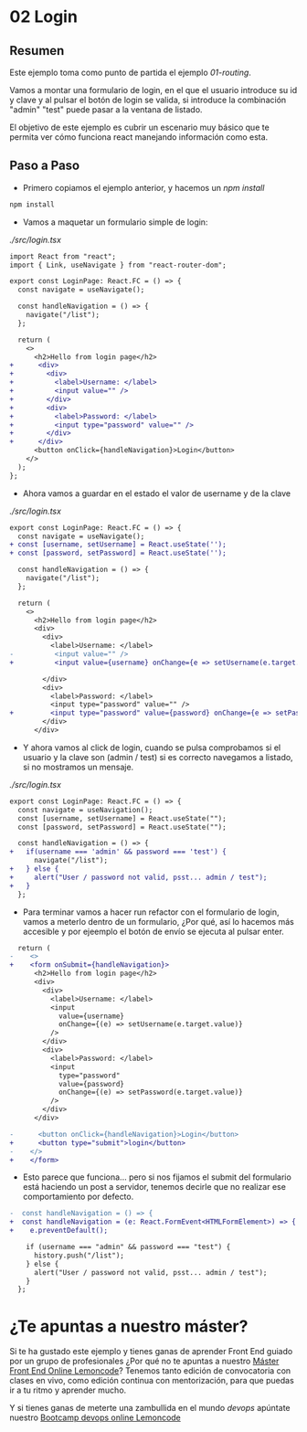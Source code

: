# 02 Login

## Resumen

Este ejemplo toma como punto de partida el ejemplo _01-routing_.

Vamos a montar una formulario de login, en el que el usuario introduce
su id y clave y al pulsar el botón de login se valida, si introduce
la combinación "admin" "test" puede pasar a la ventana de listado.

El objetivo de este ejemplo es cubrir un escenario muy básico que te
permita ver cómo funciona react manejando información como esta.

## Paso a Paso

- Primero copiamos el ejemplo anterior, y hacemos un _npm install_

```bash
npm install
```

- Vamos a maquetar un formulario simple de login:

_./src/login.tsx_

```diff
import React from "react";
import { Link, useNavigate } from "react-router-dom";

export const LoginPage: React.FC = () => {
  const navigate = useNavigate();

  const handleNavigation = () => {
    navigate("/list");
  };

  return (
    <>
      <h2>Hello from login page</h2>
+      <div>
+        <div>
+          <label>Username: </label>
+          <input value="" />
+        </div>
+        <div>
+          <label>Password: </label>
+          <input type="password" value="" />
+        </div>
+      </div>
      <button onClick={handleNavigation}>Login</button>
    </>
  );
};
```

- Ahora vamos a guardar en el estado el valor de username y de la clave

_./src/login.tsx_

```diff
export const LoginPage: React.FC = () => {
  const navigate = useNavigate();
+ const [username, setUsername] = React.useState('');
+ const [password, setPassword] = React.useState('');

  const handleNavigation = () => {
    navigate("/list");
  };

  return (
    <>
      <h2>Hello from login page</h2>
      <div>
        <div>
          <label>Username: </label>
-          <input value="" />
+          <input value={username} onChange={e => setUsername(e.target.value)} />

        </div>
        <div>
          <label>Password: </label>
          <input type="password" value="" />
+         <input type="password" value={password} onChange={e => setPassword(e.target.value)} />
        </div>
      </div>
```

- Y ahora vamos al click de login, cuando se pulsa comprobamos si el usuario
  y la clave son (admin / test) si es correcto navegamos a listado, si no
  mostramos un mensaje.

_./src/login.tsx_

```diff
export const LoginPage: React.FC = () => {
  const navigate = useNavigation();
  const [username, setUsername] = React.useState("");
  const [password, setPassword] = React.useState("");

  const handleNavigation = () => {
+   if(username === 'admin' && password === 'test') {
      navigate("/list");
+   } else {
+     alert("User / password not valid, psst... admin / test");
+   }
  };
```

- Para terminar vamos a hacer run refactor con el formulario de login,
  vamos a meterlo dentro de un formulario, ¿Por qué, así lo hacemos
  más accesible y por ejeemplo el botón de envío se ejecuta al pulsar enter.

```diff
  return (
-    <>
+    <form onSubmit={handleNavigation}>
      <h2>Hello from login page</h2>
      <div>
        <div>
          <label>Username: </label>
          <input
            value={username}
            onChange={(e) => setUsername(e.target.value)}
          />
        </div>
        <div>
          <label>Password: </label>
          <input
            type="password"
            value={password}
            onChange={(e) => setPassword(e.target.value)}
          />
        </div>
      </div>

-      <button onClick={handleNavigation}>Login</button>
+      <button type="submit">login</button>
-    </>
+    </form>
```

- Esto parece que funciona... pero si nos fijamos el submit del
  formulario está haciendo un post a servidor, tenemos decirle
  que no realizar ese comportamiento por defecto.

```diff
-  const handleNavigation = () => {
+  const handleNavigation = (e: React.FormEvent<HTMLFormElement>) => {
+    e.preventDefault();

    if (username === "admin" && password === "test") {
      history.push("/list");
    } else {
      alert("User / password not valid, psst... admin / test");
    }
  };
```

# ¿Te apuntas a nuestro máster?

Si te ha gustado este ejemplo y tienes ganas de aprender Front End
guiado por un grupo de profesionales ¿Por qué no te apuntas a
nuestro [Máster Front End Online Lemoncode](https://lemoncode.net/master-frontend#inicio-banner)? Tenemos tanto edición de convocatoria
con clases en vivo, como edición continua con mentorización, para
que puedas ir a tu ritmo y aprender mucho.

Y si tienes ganas de meterte una zambullida en el mundo _devops_
apúntate nuestro [Bootcamp devops online Lemoncode](https://lemoncode.net/bootcamp-devops#bootcamp-devops/inicio)
